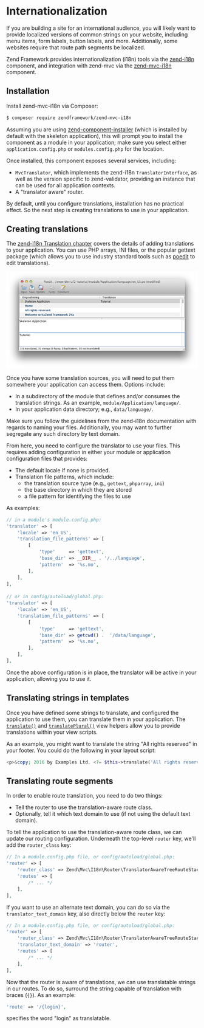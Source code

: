 # Internationalization

If you are building a site for an international audience, you will likely want
to provide localized versions of common strings on your website, including menu
items, form labels, button labels, and more. Additionally, some websites require
that route path segments be localized.

Zend Framework provides internationalization (i18n) tools via the
[zend-i18n](https://zendframework.github.io/zend-i18n/) component, and
integration with zend-mvc via the [zend-mvc-i18n](https://zendframework.github.io/zend-mvc-i18n/)
component.

## Installation

Install zend-mvc-i18n via Composer:

```bash
$ composer require zendframework/zend-mvc-i18n
```

Assuming you are using [zend-component-installer](https://zendframework.github.io/zend-component-installer)
(which is installed by default with the skeleton application), this will prompt
you to install the component as a module in your application; make sure you
select either `application.config.php` or `modules.config.php` for the location.

Once installed, this component exposes several services, including:

- `MvcTranslator`, which implements the zend-i18n `TranslatorInterface`, as well
  as the version specific to zend-validator, providing an instance that can be
  used for all application contexts.
- A "translator aware" router.

By default, until you configure translations, installation has no practical
effect. So the next step is creating translations to use in your application.

## Creating translations

The [zend-i18n Translation chapter](http://zendframework.github.io/zend-i18n/translation/)
covers the details of adding translations to your application. You can use PHP
arrays, INI files, or the popular gettext package (which allows you to use
industry standard tools such as [poedit](http://www.poedit.net/download.php) to
edit translations).

![poedit](images/i18n.poedit.png)

Once you have some translation sources, you will need to put them somewhere your
application can access them. Options include:

- In a subdirectory of the module that defines and/or consumes the translation
  strings. As an example, `module/Application/language/`.
- In your application data directory; e.g., `data/language/`.

Make sure you follow the guidelines from the zend-i18n documentation with
regards to naming your files. Additionally, you may want to further segregate
any such directory by text domain.

From here, you need to configure the translator to use your files. This requires
adding configuration in either your module or application configuration files
that provides:

- The default locale if none is provided.
- Translation file patterns, which include:
  - the translation source type (e.g., `gettext`, `phparray`, `ini`)
  - the base directory in which they are stored
  - a file pattern for identifying the files to use

As examples:

```php
// in a module's module.config.php:
'translator' => [
    'locale' => 'en_US',
    'translation_file_patterns' => [
        [
            'type'     => 'gettext',
            'base_dir' => __DIR__ . '/../language',
            'pattern'  => '%s.mo',
        ],
    ],
],

// or in config/autoload/global.php:
'translator' => [
    'locale' => 'en_US',
    'translation_file_patterns' => [
        [
            'type'     => 'gettext',
            'base_dir' => getcwd() .  '/data/language',
            'pattern'  => '%s.mo',
        ],
    ],
],
```

Once the above configuration is in place, the translator will be active in your
application, allowing you to use it.

## Translating strings in templates

Once you have defined some strings to translate, and configured the application
to use them, you can translate them in your application. The [`translate()`](https://zendframework.github.io/zend-i18n/view-helpers/#translate-helper)
and [`translatePlural()`](https://zendframework.github.io/zend-i18n/view-helpers/#translateplural-helper)
view helpers allow you to provide translations within your view scripts.

As an example, you might want to translate the string "All rights reserved" in
your footer. You could do the following in your layout script:

```php
<p>&copy; 2016 by Examples Ltd. <?= $this->translate('All rights reserved') ?></p>
```

## Translating route segments

In order to enable route translation, you need to do two things:

- Tell the router to use the translation-aware route class.
- Optionally, tell it which text domain to use (if not using the default text domain).

To tell the application to use the translation-aware route class, we can update
our routing configuration. Underneath the top-level `router` key, we'll add the
`router_class` key:

```php
// In a module.config.php file, or config/autoload/global.php:
'router' => [
    'router_class' => Zend\Mvc\I18n\Router\TranslatorAwareTreeRouteStack::class,
    'routes' => [
        /* ... */
    ],
],
```

If you want to use an alternate text domain, you can do so via the
`translator_text_domain` key, also directly below the `router` key:

```php
// In a module.config.php file, or config/autoload/global.php:
'router' => [
    'router_class' => Zend\Mvc\I18n\Router\TranslatorAwareTreeRouteStack::class,
    'translator_text_domain' => 'router',
    'routes' => [
        /* ... */
    ],
],
```

Now that the router is aware of translations, we can use translatable strings in
our routes. To do so, surround the string capable of translation with braces
(`{}`). As an example:

```php
'route' => '/{login}',
```

specifies the word "login" as translatable.
